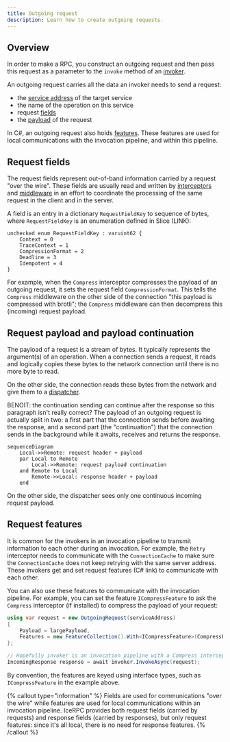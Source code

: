 ```yaml
---
title: Outgoing request
description: Learn how to create outgoing requests.
---
```


## Overview

In order to make a RPC, you construct an outgoing request and then pass this request as a parameter to the `invoke`
method of an [invoker](invocation-pipeline#the-invoker-abstraction).

An outgoing request carries all the data an invoker needs to send a request:

- the [service address](service-address) of the target service
- the name of the operation on this service
- request [fields](#request-fields)
- the [payload](invocation-pipleine#payload-and-payload-continuation) of the request

In C#, an outgoing request also holds [features](#request-features). These features are used for local communications
with the invocation pipeline, and within this pipeline.

## Request fields

The request fields represent out-of-band information carried by a request "over the wire". These fields are usually read
and written by [interceptors](interceptor) and [middleware](../dispatch/middleware) in an effort to coordinate the
processing of the same request in the client and in the server.

A field is an entry in a dictionary `RequestFieldKey` to sequence of bytes, where `RequestFieldKey` is an enumeration
defined in Slice (LINK):

```slice
unchecked enum RequestFieldKey : varuint62 {
    Context = 0
    TraceContext = 1
    CompressionFormat = 2
    Deadline = 3
    Idempotent = 4
}
```

For example, when the `Compress` interceptor compresses the payload of an outgoing request, it sets the request field
`CompressionFormat`. This tells the `Compress` middleware on the other side of the connection "this payload is
compressed with brotli"; the `Compress` middleware can then decompress this (incoming) request payload.

## Request payload and payload continuation

The payload of a request is a stream of bytes. It typically represents the argument(s) of an operation. When a
connection sends a request, it reads and logically copies these bytes to the network connection until there is no more
byte to read.

On the other side, the connection reads these bytes from the network and give them to a
[dispatcher](../dispatch/dispatch-pipeline#the-dispatcher-abstraction).

BENOIT: the continuation sending can continue after the response so this paragraph isn't really correct?
The payload of an outgoing request is actually split in two: a first part that the connection sends before awaiting the
response, and a second part (the "continuation") that the connection sends in the background while it awaits, receives
and returns the response.

```mermaid
sequenceDiagram
    Local->>Remote: request header + payload
    par Local to Remote
        Local->>Remote: request payload continuation
    and Remote to Local
        Remote->>Local: response header + payload
    end
```

On the other side, the dispatcher sees only one continuous incoming request payload.

## Request features

It is common for the invokers in an invocation pipeline to transmit information to each other during an invocation. For
example, the `Retry` interceptor needs to communicate with the `ConnectionCache` to make sure the `ConnectionCache` does
not keep retrying with the same server address. These invokers get and set request features (C# link) to communicate
with each other.

You can also use these features to communicate with the invocation pipeline. For example, you can set the feature
`ICompressFeature` to ask the `Compress` interceptor (if installed) to compress the payload of your request:

```csharp
using var request = new OutgoingRequest(serviceAddress)
{
    Payload = largePayload,
    Features = new FeatureCollection().With<ICompressFeature>(CompressFeature.Compress)
};

// Hopefully invoker is an invocation pipeline with a Compress interceptor.
IncomingResponse response = await invoker.InvokeAsync(request);
```

By convention, the features are keyed using interface types, such as `ICompressFeature` in the example above.

{% callout type="information" %}
Fields are used for communications "over the wire" while features are used for local communications within an invocation
pipeline. IceRPC provides both request fields (carried by requests) and response fields (carried by responses), but
only request features: since it's all local, there is no need for response features.
{% /callout %}
